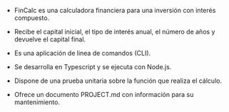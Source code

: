 - FinCalc es una calculadora financiera para una inversión con interés compuesto.
- Recibe el capital inicial, el tipo de interés anual, el número de años y devuelve el capital final.

- Es una aplicación de linea de comandos (CLI).
- Se desarrolla en Typescript y se ejecuta con Node.js.

- Dispone de una prueba unitaria sobre la función que realiza el cálculo.
- Ofrece un documento PROJECT.md con información para su mantenimiento.
